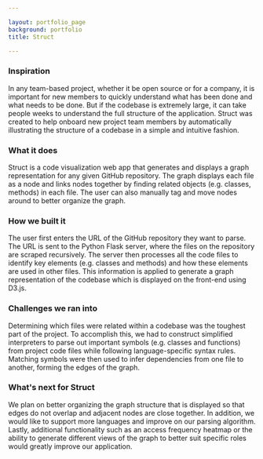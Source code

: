 ```yaml
---

layout: portfolio_page
background: portfolio
title: Struct

---
```


### **Inspiration**
In any team-based project, whether it be open source or for a company, it is important for new members to quickly understand what has been done and what needs to be done. But if the codebase is extremely large, it can take people weeks to understand the full structure of the application. Struct was created to help onboard new project team members by automatically illustrating the structure of a codebase in a simple and intuitive fashion.

### **What it does**
Struct is a code visualization web app that generates and displays a graph representation for any given GitHub repository. The graph displays each file as a node and links nodes together by finding related objects (e.g. classes, methods) in each file. The user can also manually tag and move nodes around to better organize the graph.

### **How we built it**
The user first enters the URL of the GitHub repository they want to parse. The URL is sent to the Python Flask server, where the files on the repository are scraped recursively. The server then processes all the code files to identify key elements (e.g. classes and methods) and how these elements are used in other files. This information is applied to generate a graph representation of the codebase which is displayed on the front-end using D3.js.

### **Challenges we ran into**
Determining which files were related within a codebase was the toughest part of the project. To accomplish this, we had to construct simplified interpreters to parse out important symbols (e.g. classes and functions) from project code files while following language-specific syntax rules. Matching symbols were then used to infer dependencies from one file to another, forming the edges of the graph.

### **What's next for Struct**
We plan on better organizing the graph structure that is displayed so that edges do not overlap and adjacent nodes are close together. In addition, we would like to support more languages and improve on our parsing algorithm. Lastly, additional functionality such as an access frequency heatmap or the ability to generate different views of the graph to better suit specific roles would greatly improve our application.